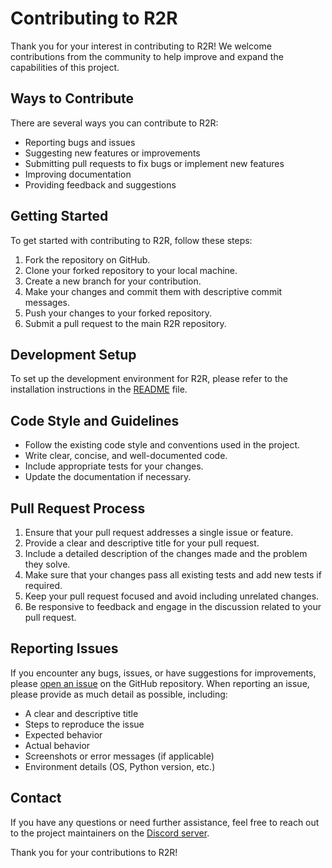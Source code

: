 # Contributing to R2R

Thank you for your interest in contributing to R2R! We welcome contributions from the community to help improve and expand the capabilities of this project.

## Ways to Contribute

There are several ways you can contribute to R2R:

- Reporting bugs and issues
- Suggesting new features or improvements
- Submitting pull requests to fix bugs or implement new features
- Improving documentation
- Providing feedback and suggestions

## Getting Started

To get started with contributing to R2R, follow these steps:

1. Fork the repository on GitHub.
2. Clone your forked repository to your local machine.
3. Create a new branch for your contribution.
4. Make your changes and commit them with descriptive commit messages.
5. Push your changes to your forked repository.
6. Submit a pull request to the main R2R repository.

## Development Setup

To set up the development environment for R2R, please refer to the installation instructions in the [README](https://github.com/SciPhi-AI/R2R#quick-install) file.

## Code Style and Guidelines

- Follow the existing code style and conventions used in the project.
- Write clear, concise, and well-documented code.
- Include appropriate tests for your changes.
- Update the documentation if necessary.

## Pull Request Process

1. Ensure that your pull request addresses a single issue or feature.
2. Provide a clear and descriptive title for your pull request.
3. Include a detailed description of the changes made and the problem they solve.
4. Make sure that your changes pass all existing tests and add new tests if required.
5. Keep your pull request focused and avoid including unrelated changes.
6. Be responsive to feedback and engage in the discussion related to your pull request.

## Reporting Issues

If you encounter any bugs, issues, or have suggestions for improvements, please [open an issue](https://github.com/SciPhi-AI/R2R/issues) on the GitHub repository. When reporting an issue, please provide as much detail as possible, including:

- A clear and descriptive title
- Steps to reproduce the issue
- Expected behavior
- Actual behavior
- Screenshots or error messages (if applicable)
- Environment details (OS, Python version, etc.)

## Contact

If you have any questions or need further assistance, feel free to reach out to the project maintainers on the [Discord server](https://discord.gg/p6KqD2kjtB).

Thank you for your contributions to R2R!
